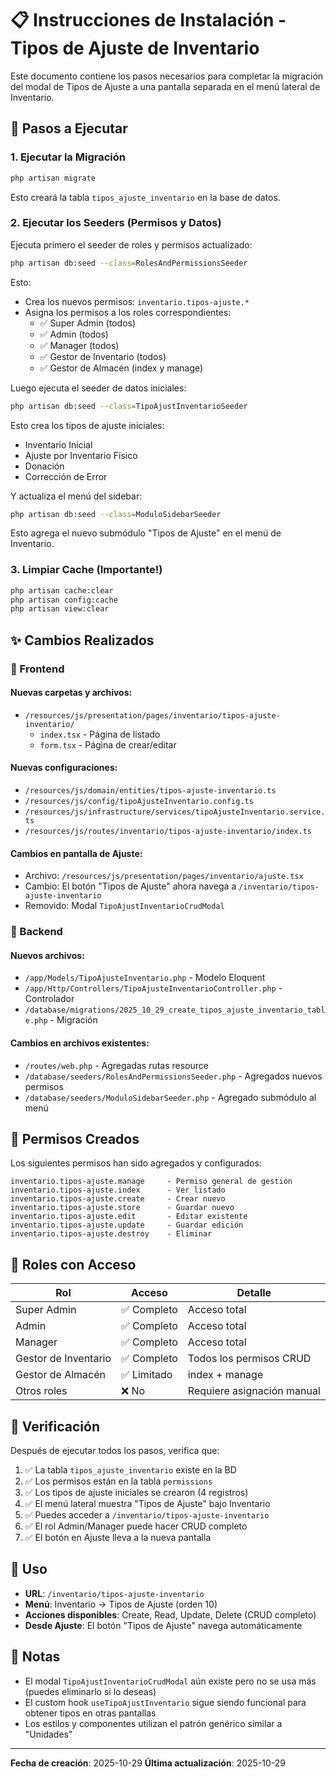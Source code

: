 # 📋 Instrucciones de Instalación - Tipos de Ajuste de Inventario

Este documento contiene los pasos necesarios para completar la migración del modal de Tipos de Ajuste a una pantalla separada en el menú lateral de Inventario.

## 🔧 Pasos a Ejecutar

### 1. **Ejecutar la Migración**

```bash
php artisan migrate
```

Esto creará la tabla `tipos_ajuste_inventario` en la base de datos.

### 2. **Ejecutar los Seeders (Permisos y Datos)**

Ejecuta primero el seeder de roles y permisos actualizado:

```bash
php artisan db:seed --class=RolesAndPermissionsSeeder
```

Esto:
- Crea los nuevos permisos: `inventario.tipos-ajuste.*`
- Asigna los permisos a los roles correspondientes:
  - ✅ Super Admin (todos)
  - ✅ Admin (todos)
  - ✅ Manager (todos)
  - ✅ Gestor de Inventario (todos)
  - ✅ Gestor de Almacén (index y manage)

Luego ejecuta el seeder de datos iniciales:

```bash
php artisan db:seed --class=TipoAjustInventarioSeeder
```

Esto crea los tipos de ajuste iniciales:
- Inventario Inicial
- Ajuste por Inventario Físico
- Donación
- Corrección de Error

Y actualiza el menú del sidebar:

```bash
php artisan db:seed --class=ModuloSidebarSeeder
```

Esto agrega el nuevo submódulo "Tipos de Ajuste" en el menú de Inventario.

### 3. **Limpiar Cache (Importante!)**

```bash
php artisan cache:clear
php artisan config:cache
php artisan view:clear
```

## ✨ Cambios Realizados

### 📁 Frontend

#### Nuevas carpetas y archivos:
- `/resources/js/presentation/pages/inventario/tipos-ajuste-inventario/`
  - `index.tsx` - Página de listado
  - `form.tsx` - Página de crear/editar

#### Nuevas configuraciones:
- `/resources/js/domain/entities/tipos-ajuste-inventario.ts`
- `/resources/js/config/tipoAjusteInventario.config.ts`
- `/resources/js/infrastructure/services/tipoAjusteInventario.service.ts`
- `/resources/js/routes/inventario/tipos-ajuste-inventario/index.ts`

#### Cambios en pantalla de Ajuste:
- Archivo: `/resources/js/presentation/pages/inventario/ajuste.tsx`
- Cambio: El botón "Tipos de Ajuste" ahora navega a `/inventario/tipos-ajuste-inventario`
- Removido: Modal `TipoAjustInventarioCrudModal`

### 🔧 Backend

#### Nuevos archivos:
- `/app/Models/TipoAjusteInventario.php` - Modelo Eloquent
- `/app/Http/Controllers/TipoAjusteInventarioController.php` - Controlador
- `/database/migrations/2025_10_29_create_tipos_ajuste_inventario_table.php` - Migración

#### Cambios en archivos existentes:
- `/routes/web.php` - Agregadas rutas resource
- `/database/seeders/RolesAndPermissionsSeeder.php` - Agregados nuevos permisos
- `/database/seeders/ModuloSidebarSeeder.php` - Agregado submódulo al menú

## 🔐 Permisos Creados

Los siguientes permisos han sido agregados y configurados:

```
inventario.tipos-ajuste.manage     - Permiso general de gestión
inventario.tipos-ajuste.index      - Ver listado
inventario.tipos-ajuste.create     - Crear nuevo
inventario.tipos-ajuste.store      - Guardar nuevo
inventario.tipos-ajuste.edit       - Editar existente
inventario.tipos-ajuste.update     - Guardar edición
inventario.tipos-ajuste.destroy    - Eliminar
```

## 👥 Roles con Acceso

| Rol | Acceso | Detalle |
|-----|--------|---------|
| Super Admin | ✅ Completo | Acceso total |
| Admin | ✅ Completo | Acceso total |
| Manager | ✅ Completo | Acceso total |
| Gestor de Inventario | ✅ Completo | Todos los permisos CRUD |
| Gestor de Almacén | ✅ Limitado | index + manage |
| Otros roles | ❌ No | Requiere asignación manual |

## 🧪 Verificación

Después de ejecutar todos los pasos, verifica que:

1. ✅ La tabla `tipos_ajuste_inventario` existe en la BD
2. ✅ Los permisos están en la tabla `permissions`
3. ✅ Los tipos de ajuste iniciales se crearon (4 registros)
4. ✅ El menú lateral muestra "Tipos de Ajuste" bajo Inventario
5. ✅ Puedes acceder a `/inventario/tipos-ajuste-inventario`
6. ✅ El rol Admin/Manager puede hacer CRUD completo
7. ✅ El botón en Ajuste lleva a la nueva pantalla

## 🚀 Uso

- **URL**: `/inventario/tipos-ajuste-inventario`
- **Menú**: Inventario → Tipos de Ajuste (orden 10)
- **Acciones disponibles**: Create, Read, Update, Delete (CRUD completo)
- **Desde Ajuste**: El botón "Tipos de Ajuste" navega automáticamente

## 📝 Notas

- El modal `TipoAjustInventarioCrudModal` aún existe pero no se usa más (puedes eliminarlo si lo deseas)
- El custom hook `useTipoAjustInventario` sigue siendo funcional para obtener tipos en otras pantallas
- Los estilos y componentes utilizan el patrón genérico similar a "Unidades"

---

**Fecha de creación**: 2025-10-29
**Última actualización**: 2025-10-29
